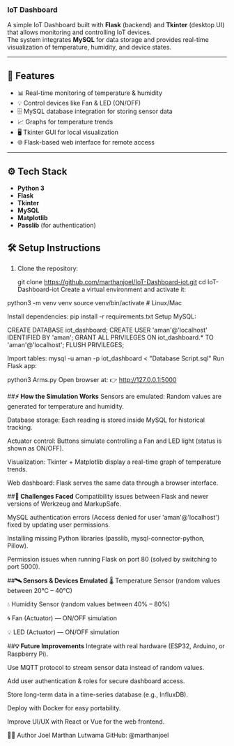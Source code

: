 ### **IoT Dashboard**

A simple IoT Dashboard built with **Flask** (backend) and **Tkinter** (desktop UI) that allows monitoring and controlling IoT devices.  
The system integrates **MySQL** for data storage and provides real-time visualization of temperature, humidity, and device states.

---

## **🚀 Features**
- 📊 Real-time monitoring of temperature & humidity  
- 💡 Control devices like Fan & LED (ON/OFF)  
- 🗄️ MySQL database integration for storing sensor data  
- 📈 Graphs for temperature trends  
- 🖥️ Tkinter GUI for local visualization  
- 🌐 Flask-based web interface for remote access  



-----
## **⚙️ Tech Stack**
- **Python 3**  
- **Flask**  
- **Tkinter**  
- **MySQL**  
- **Matplotlib**  
- **Passlib** (for authentication)  




## **🛠️ Setup Instructions**
1. Clone the repository:

   git clone https://github.com/marthanjoel/IoT-Dashboard-iot.git
   cd IoT-Dashboard-iot
Create a virtual environment and activate it:

python3 -m venv venv
source venv/bin/activate   # Linux/Mac

Install dependencies:
pip install -r requirements.txt
Setup MySQL:

CREATE DATABASE iot_dashboard;
CREATE USER 'aman'@'localhost' IDENTIFIED BY 'aman';
GRANT ALL PRIVILEGES ON iot_dashboard.* TO 'aman'@'localhost';
FLUSH PRIVILEGES;

Import tables:
mysql -u aman -p iot_dashboard < "Database Script.sql"
Run Flask app:

python3 Arms.py
Open browser at:
👉 http://127.0.0.1:5000




##**⚡ How the Simulation Works**
Sensors are emulated: Random values are generated for temperature and humidity.

Database storage: Each reading is stored inside MySQL for historical tracking.

Actuator control: Buttons simulate controlling a Fan and LED light (status is shown as ON/OFF).

Visualization: Tkinter + Matplotlib display a real-time graph of temperature trends.

Web dashboard: Flask serves the same data through a browser interface.



##**🔧 Challenges Faced**
Compatibility issues between Flask and newer versions of Werkzeug and MarkupSafe.

MySQL authentication errors (Access denied for user 'aman'@'localhost') fixed by updating user permissions.

Installing missing Python libraries (passlib, mysql-connector-python, Pillow).

Permission issues when running Flask on port 80 (solved by switching to port 5000).



##**🛰️ Sensors & Devices Emulated**
🌡️ Temperature Sensor (random values between 20°C – 40°C)

💧 Humidity Sensor (random values between 40% – 80%)

🌀 Fan (Actuator) — ON/OFF simulation

💡 LED (Actuator) — ON/OFF simulation



##**💡 Future Improvements**
Integrate with real hardware (ESP32, Arduino, or Raspberry Pi).

Use MQTT protocol to stream sensor data instead of random values.

Add user authentication & roles for secure dashboard access.

Store long-term data in a time-series database (e.g., InfluxDB).

Deploy with Docker for easy portability.

Improve UI/UX with React or Vue for the web frontend.

👨‍💻 Author
Joel Marthan Lutwama
GitHub: @marthanjoel




